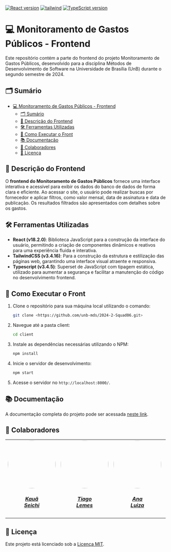 [![React version](https://img.shields.io/badge/react-18.2.0-blue)](https://reactjs.org/)
[![tailwind](https://img.shields.io/badge/tailwind-3.4.16-blue)](https://github.com/tailwindlabs/tailwindcss/releases/tag/v3.4.16)
[![TypeScript version](https://img.shields.io/badge/typescript-3.4.5-blue)](https://www.typescriptlang.org/)

# 💻 Monitoramento de Gastos Públicos - Frontend

Este repositório contém a parte do frontend do projeto Monitoramento de Gastos Públicos, desenvolvido para a disciplina Métodos de Desenvolvimento de Software na Universidade de Brasília (UnB) durante o segundo semestre de 2024.

## 🗂️ Sumário

- [💻 Monitoramento de Gastos Públicos - Frontend](#-monitoramento-de-gastos-públicos---frontend)
  - [🗂️ Sumário](#️-sumário)
  - [📜 Descrição do Frontend](#-descrição-do-frontend)
  - [🛠️ Ferramentas Utilizadas](#️-ferramentas-utilizadas)
  - [🚀 Como Executar o Front](#-como-executar-o-front)
  - [📚 Documentação](#-documentação)
  - [👥 Colaboradores](#-colaboradores)
  - [📍 Licença](#-licença)

## 📜 Descrição do Frontend

O **frontend do Monitoramento de Gastos Públicos** fornece uma interface interativa e acessível para exibir os dados do banco de dados de forma clara e eficiente. Ao acessar o site, o usuário pode realizar buscas por fornecedor e aplicar filtros, como valor mensal, data de assinatura e data de publicação. Os resultados filtrados são apresentados com detalhes sobre os gastos.

## 🛠️ Ferramentas Utilizadas

- **React (v18.2.0)**: Biblioteca JavaScript para a construção da interface do usuário, permitindo a criação de componentes dinâmicos e reativos para uma experiência fluida e interativa.
- **TailwindCSS (v3.4.16)**: Para a construção da estrutura e estilização das páginas web, garantindo uma interface visual atraente e responsiva.
- **Typescript (v3.4.5)**: Superset de JavaScript com tipagem estática, utilizado para aumentar a segurança e facilitar a manutenção do código no desenvolvimento frontend.

## 🚀 Como Executar o Front

1. Clone o repositório para sua máquina local utilizando o comando:

    ```bash
    git clone <https://github.com/unb-mds/2024-2-Squad06.git>
    ```

2. Navegue até a pasta client:
   
    ```bash
    cd client
    ```

3. Instale as dependências necessárias utilizando o NPM:

    ```bash
    npm install
    ```

4. Inicie o servidor de desenvolvimento:

    ```bash
    npm start
    ```

5. Acesse o servidor no `http://localhost:8000/`.

## 📚 Documentação

A documentação completa do projeto pode ser acessada [neste link](https://unb-mds.github.io/2024-2-Squad06/).

## 👥 Colaboradores

<center>
<table style="margin-left: auto; margin-right: auto;">
    <tr>
        <td align="center">
            <a href="https://github.com/Neoprot">
                <img style="border-radius: 50%;" src="https://github.com/Neoprot.png" width="150px;"/>
                <h5 class="text-center">Kauã<br>Seichi</h5>
            </a>
        </td>
        <td align="center">
            <a href="https://github.com/TiagoTeixeira-2005">
                <img style="border-radius: 50%;" src="https://github.com/TiagoTeixeira-2005.png" width="150px;"/>
                <h5 class="text-center">Tiago<br>Lemes</h5>
            </a>
        </td>
        <td align="center">
            <a href="https://github.com/Ana-Luiza-SC">
                <img style="border-radius: 50%;" src="https://github.com/Ana-Luiza-SC.png" width="150px;"/>
                <h5 class="text-center">Ana<br>Luiza</h5>
            </a>
        </td>
        <td align="center">
            <a href="https://github.com/ArthurGuilher62">
                <img style="border-radius: 50%;" src="https://github.com/ArthurGuilher62.png" width="150px;"/>
                <h5 class="text-center">Arthur<br>Guilherme</h5>
            </a>
        </td>
        <td align="center">
            <a href="https://github.com/NayraNery127">
                <img style="border-radius: 50%;" src="https://github.com/NayraNery127.png" width="150px;"/>
                <h5 class="text-center">Nayra</h5>
            </a>
        </td>
         <td align="center">
            <a href="https://github.com/alvesingrid">
                <img style="border-radius: 50%;" src="https://github.com/alvesingrid.png" width="150px;"/>
                <h5 class="text-center">Ingrid<br>Alves</h5>
            </a>
        </td>
</table>
</center>

## 📍 Licença

Este projeto está licenciado sob a [Licença MIT](https://github.com/unb-mds/2024-2-Squad06/blob/main/LICENSE).
